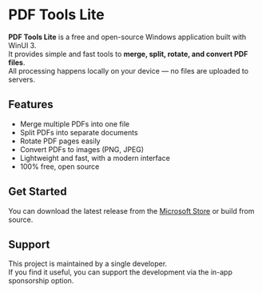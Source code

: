 # PDF Tools Lite

**PDF Tools Lite** is a free and open-source Windows application built with WinUI 3.  
It provides simple and fast tools to **merge, split, rotate, and convert PDF files**.  
All processing happens locally on your device — no files are uploaded to servers.

## Features
- Merge multiple PDFs into one file
- Split PDFs into separate documents
- Rotate PDF pages easily
- Convert PDFs to images (PNG, JPEG)
- Lightweight and fast, with a modern interface
- 100% free, open source

## Get Started
You can download the latest release from the [Microsoft Store](https://apps.microsoft.com/detail/9p11rfn0vt47) or build from source.

## Support
This project is maintained by a single developer.  
If you find it useful, you can support the development via the in-app sponsorship option.
